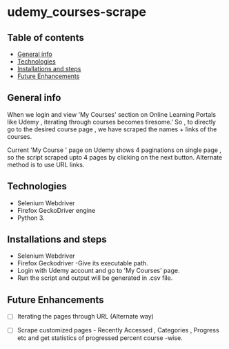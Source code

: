 # udemy_courses-scrape

## Table of contents
* [General info](#general-info)
* [Technologies](#technologies)
* [Installations and steps](#installations-and-steps)
* [Future Enhancements](#future-enhancements)

## General info
When we login and view 'My Courses' section on Online Learning Portals like Udemy , iterating through courses becomes tiresome.'
So , to directly go to the desired course page , we have scraped the names + links of the courses.

Current 'My Course ' page on Udemy shows 4 paginations on single page , so the script scraped upto 4 pages by clicking on the next button.
Alternate method is to use URL links.
	
## Technologies

* Selenium Webdriver
* Firefox GeckoDriver engine 
* Python 3.
	
## Installations and steps

* Selenium Webdriver
* Firefox Geckodriver -Give its executable path.
* Login with Udemy account and go to 'My Courses' page.
* Run the script and output will be generated in .csv file.

## Future Enhancements
- [ ] Iterating the pages through URL (Alternate way)
- [ ] Scrape customized pages - Recently Accessed , Categories , Progress etc and get statistics of  progressed percent course -wise.

